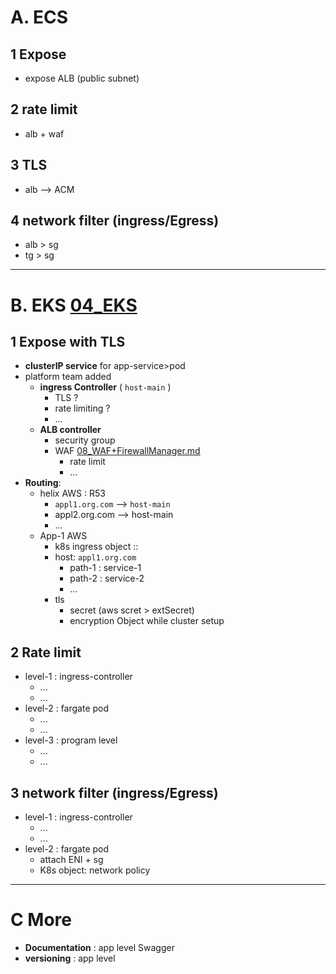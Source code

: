 # A. ECS
## 1 Expose
- expose ALB (public subnet)
## 2 rate limit
- alb + waf
## 3 TLS
- alb --> ACM
## 4 network filter (ingress/Egress)
- alb > sg
- tg > sg

---
# B. EKS [04_EKS](../../03_Kubernetes/04_EKS)
## 1 Expose with TLS
- **clusterIP service** for app-service>pod
- platform team added
  - **ingress Controller** ( `host-main` ) 
    - TLS ?
    - rate limiting ?
    - ...
  - **ALB controller**
    - security group
    - WAF [08_WAF+FirewallManager.md](../../01_aws/06_Security/08_WAF%2BFirewallManager.md)
      - rate limit
      - ...
- **Routing**: 
  - helix AWS : R53
    - `appl1.org.com` --> `host-main`
    - appl2.org.com --> host-main
    - ...
  - App-1 AWS
    - k8s ingress object :: 
    - host: `appl1.org.com`
      - path-1 : service-1
      - path-2 : service-2
      - ...
    - tls
      - secret (aws scret > extSecret)
      - encryption Object while cluster setup
## 2 Rate limit
- level-1 : ingress-controller
    - ...
    - ...
- level-2 : fargate pod
  - ...
  - ...
- level-3 : program level
  - ...
  - ...
## 3 network filter (ingress/Egress)
- level-1 : ingress-controller
  - ...
  - ...
- level-2 : fargate pod
  - attach ENI + sg
  - K8s object: network policy

---
# C More
- **Documentation** : app level Swagger
- **versioning** : app level